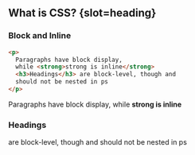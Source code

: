 ## What is CSS? {slot=heading}

### Block and Inline

```html
<p>
  Paragraphs have block display,
  while <strong>strong is inline</strong>
  <h3>Headings</h3> are block-level, though and
  should not be nested in ps
</p>
```
<p>
  Paragraphs have block display,
  while <strong>strong is inline</strong>
  <h3>Headings</h3> are block-level, though and
  should not be nested in ps
</p>
